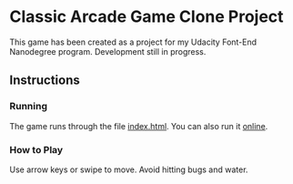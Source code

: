 # Classic Arcade Game Clone Project

This game has been created as a project for my Udacity Font-End Nanodegree program.
Development still in progress.

## Instructions

### Running

The game runs through the file [index.html](https://github.com/SaudBako/SaudBako.github.io/blob/master/index.html).
You can also run it [online](https://saudbako.github.io/).

### How to Play

Use arrow keys or swipe to move.
Avoid hitting bugs and water.